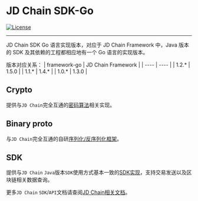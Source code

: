 # JD Chain SDK-Go

[![License](https://img.shields.io/badge/license-Apache%202-4EB1BA.svg)](https://www.apache.org/licenses/LICENSE-2.0.html)

------------------------------------------------------------------------


JD Chain SDK  Go 语言实现版本，对应于 JD Chain Framework 中，Java 版本的 SDK 及其依赖的工程都相应地有一个 Go 语言的实现版本。

版本对应关系：
|  framework-go   | JD Chain Framework  |
|  ----  | ----  |
| 1.2.*  | 1.5.0 |
| 1.1.*  | 1.4.* |
| 1.0.*  | 1.3.0 |

## Crypto

提供与`JD Chain`完全互通的[密码算法](docs/crypto.md)相关实现。

## Binary proto

与`JD Chain`完全互通的自研[序列化/反序列化框架](docs/binary_proto.md)。

## SDK

提供与`JD Chain` `Java`版本`SDK`使用方式基本一致的[SDK实现](docs/sdk.md)，支持交易发送以及区块链相关数据查询。

更多`JD Chain` `SDK`/`API`文档请查阅[JD Chain相关文档](https://github.com/blockchain-jd-com/jdchain/wiki)。
